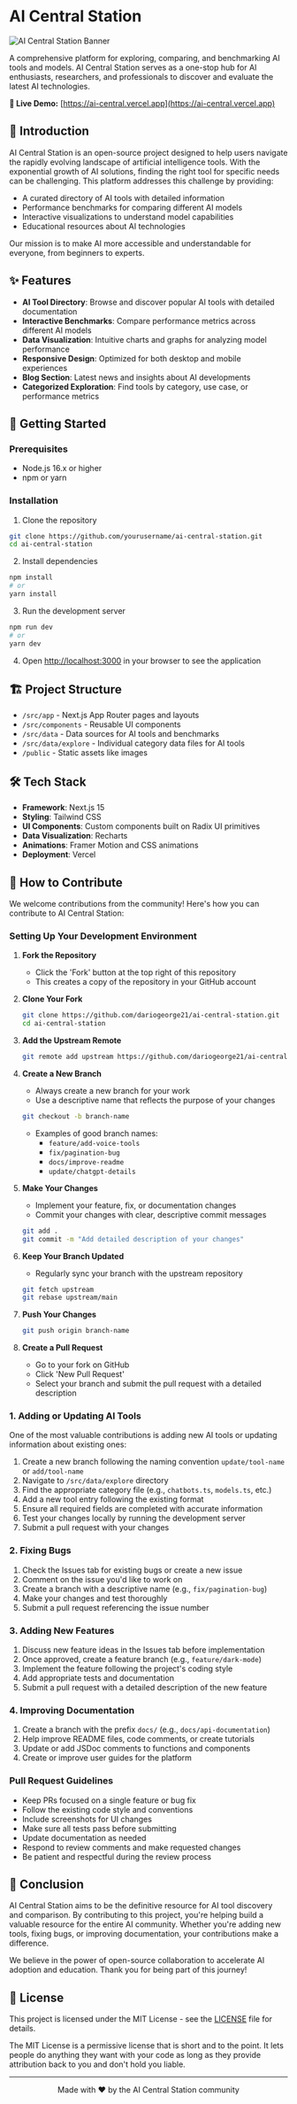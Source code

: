 # AI Central Station

![AI Central Station Banner](https://ai-central.vercel.app/favicon.ico)

A comprehensive platform for exploring, comparing, and benchmarking AI tools and models. AI Central Station serves as a one-stop hub for AI enthusiasts, researchers, and professionals to discover and evaluate the latest AI technologies.

**🔗 Live Demo:** [https://ai-central.vercel.app](https://ai-central.vercel.app)

## 🌟 Introduction

AI Central Station is an open-source project designed to help users navigate the rapidly evolving landscape of artificial intelligence tools. With the exponential growth of AI solutions, finding the right tool for specific needs can be challenging. This platform addresses this challenge by providing:

- A curated directory of AI tools with detailed information
- Performance benchmarks for comparing different AI models
- Interactive visualizations to understand model capabilities
- Educational resources about AI technologies

Our mission is to make AI more accessible and understandable for everyone, from beginners to experts.

## ✨ Features

- **AI Tool Directory**: Browse and discover popular AI tools with detailed documentation
- **Interactive Benchmarks**: Compare performance metrics across different AI models
- **Data Visualization**: Intuitive charts and graphs for analyzing model performance
- **Responsive Design**: Optimized for both desktop and mobile experiences
- **Blog Section**: Latest news and insights about AI developments
- **Categorized Exploration**: Find tools by category, use case, or performance metrics

## 🚀 Getting Started

### Prerequisites

- Node.js 16.x or higher
- npm or yarn

### Installation

1. Clone the repository
```bash
git clone https://github.com/yourusername/ai-central-station.git
cd ai-central-station
```

2. Install dependencies
```bash
npm install
# or
yarn install
```

3. Run the development server
```bash
npm run dev
# or
yarn dev
```

4. Open [http://localhost:3000](http://localhost:3000) in your browser to see the application

## 🏗️ Project Structure

- `/src/app` - Next.js App Router pages and layouts
- `/src/components` - Reusable UI components
- `/src/data` - Data sources for AI tools and benchmarks
- `/src/data/explore` - Individual category data files for AI tools
- `/public` - Static assets like images

## 🛠️ Tech Stack

- **Framework**: Next.js 15
- **Styling**: Tailwind CSS
- **UI Components**: Custom components built on Radix UI primitives
- **Data Visualization**: Recharts
- **Animations**: Framer Motion and CSS animations
- **Deployment**: Vercel

## 🤝 How to Contribute

We welcome contributions from the community! Here's how you can contribute to AI Central Station:

### Setting Up Your Development Environment

1. **Fork the Repository**
   - Click the 'Fork' button at the top right of this repository
   - This creates a copy of the repository in your GitHub account

2. **Clone Your Fork**
   ```bash
   git clone https://github.com/dariogeorge21/ai-central-station.git
   cd ai-central-station
   ```

3. **Add the Upstream Remote**
   ```bash
   git remote add upstream https://github.com/dariogeorge21/ai-central-station.git
   ```

4. **Create a New Branch**
   - Always create a new branch for your work
   - Use a descriptive name that reflects the purpose of your changes
   ```bash
   git checkout -b branch-name
   ```
   - Examples of good branch names:
     - `feature/add-voice-tools`
     - `fix/pagination-bug`
     - `docs/improve-readme`
     - `update/chatgpt-details`

5. **Make Your Changes**
   - Implement your feature, fix, or documentation changes
   - Commit your changes with clear, descriptive commit messages
   ```bash
   git add .
   git commit -m "Add detailed description of your changes"
   ```

6. **Keep Your Branch Updated**
   - Regularly sync your branch with the upstream repository
   ```bash
   git fetch upstream
   git rebase upstream/main
   ```

7. **Push Your Changes**
   ```bash
   git push origin branch-name
   ```

8. **Create a Pull Request**
   - Go to your fork on GitHub
   - Click 'New Pull Request'
   - Select your branch and submit the pull request with a detailed description

### 1. Adding or Updating AI Tools

One of the most valuable contributions is adding new AI tools or updating information about existing ones:

1. Create a new branch following the naming convention `update/tool-name` or `add/tool-name`
2. Navigate to `/src/data/explore` directory
3. Find the appropriate category file (e.g., `chatbots.ts`, `models.ts`, etc.)
4. Add a new tool entry following the existing format
5. Ensure all required fields are completed with accurate information
6. Test your changes locally by running the development server
7. Submit a pull request with your changes

### 2. Fixing Bugs

1. Check the Issues tab for existing bugs or create a new issue
2. Comment on the issue you'd like to work on
3. Create a branch with a descriptive name (e.g., `fix/pagination-bug`)
4. Make your changes and test thoroughly
5. Submit a pull request referencing the issue number

### 3. Adding New Features

1. Discuss new feature ideas in the Issues tab before implementation
2. Once approved, create a feature branch (e.g., `feature/dark-mode`)
3. Implement the feature following the project's coding style
4. Add appropriate tests and documentation
5. Submit a pull request with a detailed description of the new feature

### 4. Improving Documentation

1. Create a branch with the prefix `docs/` (e.g., `docs/api-documentation`)
2. Help improve README files, code comments, or create tutorials
3. Update or add JSDoc comments to functions and components
4. Create or improve user guides for the platform

### Pull Request Guidelines

- Keep PRs focused on a single feature or bug fix
- Follow the existing code style and conventions
- Include screenshots for UI changes
- Make sure all tests pass before submitting
- Update documentation as needed
- Respond to review comments and make requested changes
- Be patient and respectful during the review process

## 📝 Conclusion

AI Central Station aims to be the definitive resource for AI tool discovery and comparison. By contributing to this project, you're helping build a valuable resource for the entire AI community. Whether you're adding new tools, fixing bugs, or improving documentation, your contributions make a difference.

We believe in the power of open-source collaboration to accelerate AI adoption and education. Thank you for being part of this journey!

## 📄 License

This project is licensed under the MIT License - see the [LICENSE](LICENSE) file for details.

The MIT License is a permissive license that is short and to the point. It lets people do anything they want with your code as long as they provide attribution back to you and don't hold you liable.

---

<p align="center">Made with ❤️ by the AI Central Station community</p>
